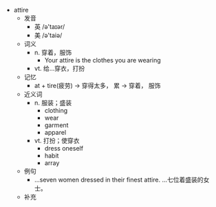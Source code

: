 - attire
  - 发音
    - 英 /ə'taɪər/
    - 美 /ə'taiə/
  - 词义
    - n. 穿着，服饰
      - Your attire is the clothes you are wearing
    - vt. 给…穿衣，打扮
  - 记忆
    - at + tire(疲劳) → 穿得太多， 累 → 穿着， 服饰
  - 近义词
    - n. 服装；盛装
      - clothing
      - wear
      - garment
      - apparel
    - vt. 打扮；使穿衣
      - dress oneself
      - habit
      - array
  - 例句
    - ...seven women dressed in their finest attire. ...七位着盛装的女士。
  - 补充